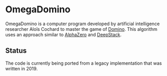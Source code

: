 # OmegaDomino

OmegaDomino is a computer program developed by artificial intelligence researcher Aloïs Cochard to master the game of [Domino](https://en.wikipedia.org/wiki/Dominoes). This algorithm uses an approach similar to [AlphaZero](https://en.wikipedia.org/wiki/AlphaZero) and [DeepStack](https://www.deepstack.ai/).

## Status

The code is currently being ported from a legacy implementation that was written in 2019.
